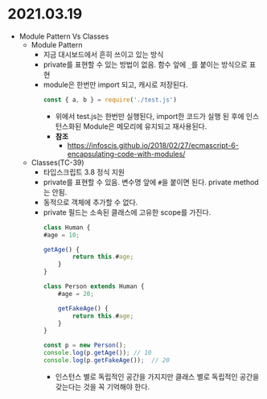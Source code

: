# 2021.03.19

- Module Pattern Vs Classes
	- Module Pattern
		- 지금 대시보드에서 흔히 쓰이고 있는 방식
		- private를 표현할 수 있는 방법이 없음. 함수 앞에 `_`를 붙이는 방식으로 표현
		- module은 한번만 import 되고, 캐시로 저장된다.
			```js
			const { a, b } = require('./test.js')
			```
			- 위에서 test.js는 한번만 실행된다, import한 코드가 실행 된 후에 인스턴스화된 Module은 메모리에 유지되고 재사용된다.
			- **참조**
				- https://infoscis.github.io/2018/02/27/ecmascript-6-encapsulating-code-with-modules/
	- Classes(TC-39)
		- 타입스크립트 3.8 정식 지원
		- private를 표현할 수 있음. 변수명 앞에 `#`을 붙이면 된다. private method는 안됨.
		- 동적으로 객체에 추가할 수 없다.
		- private 필드는  소속된 클래스에 고유한 scope를 가진다.
			```js
			class Human {
			#age = 10;

			getAge() {
					return this.#age; 
				}
			}

			class Person extends Human {
				#age = 20;

				getFakeAge() {
					return this.#age;
				}
			}

			const p = new Person();
			console.log(p.getAge()); // 10
			console.log(p.getFakeAge());  // 20
			```
			- 인스턴스 별로 독립적인 공간을 가지지만 클래스 별로 독립적인 공간을 갖는다는 것을 꼭 기억해야 한다.
